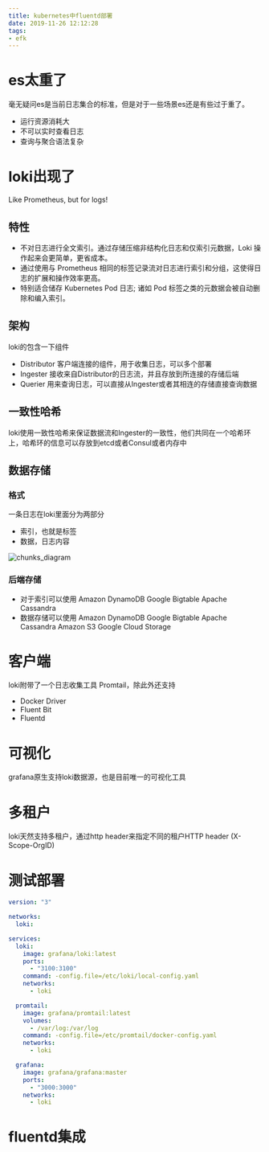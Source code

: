 ```yaml
---
title: kubernetes中fluentd部署
date: 2019-11-26 12:12:28
tags:
- efk
---
```


# es太重了

毫无疑问es是当前日志集合的标准，但是对于一些场景es还是有些过于重了。

- 运行资源消耗大
- 不可以实时查看日志
- 查询与聚合语法复杂

<!--more-->

# loki出现了

Like Prometheus, but for logs!

## 特性

- 不对日志进行全文索引。通过存储压缩非结构化日志和仅索引元数据，Loki 操作起来会更简单，更省成本。
- 通过使用与 Prometheus 相同的标签记录流对日志进行索引和分组，这使得日志的扩展和操作效率更高。
- 特别适合储存 Kubernetes Pod 日志; 诸如 Pod 标签之类的元数据会被自动删除和编入索引。

## 架构

loki的包含一下组件

- Distributor 客户端连接的组件，用于收集日志，可以多个部署
- Ingester 接收来自Distributor的日志流，并且存放到所连接的存储后端
- Querier 用来查询日志，可以直接从Ingester或者其相连的存储直接查询数据

## 一致性哈希

loki使用一致性哈希来保证数据流和Ingester的一致性，他们共同在一个哈希环上，哈希环的信息可以存放到etcd或者Consul或者内存中

## 数据存储

### 格式

一条日志在loki里面分为两部分

- 索引，也就是标签
- 数据，日志内容

![chunks_diagram](https://qiniu.li-rui.top/chunks_diagram.png)

### 后端存储

- 对于索引可以使用 Amazon DynamoDB Google Bigtable Apache Cassandra
- 数据存储可以使用 Amazon DynamoDB Google Bigtable Apache Cassandra Amazon S3 Google Cloud Storage

# 客户端

loki附带了一个日志收集工具 Promtail，除此外还支持

- Docker Driver
- Fluent Bit
- Fluentd

# 可视化

grafana原生支持loki数据源，也是目前唯一的可视化工具


# 多租户

loki天然支持多租户，通过http header来指定不同的租户HTTP header (X-Scope-OrgID) 

# 测试部署

```yaml
version: "3"

networks:
  loki:

services:
  loki:
    image: grafana/loki:latest
    ports:
      - "3100:3100"
    command: -config.file=/etc/loki/local-config.yaml
    networks:
      - loki

  promtail:
    image: grafana/promtail:latest
    volumes:
      - /var/log:/var/log
    command: -config.file=/etc/promtail/docker-config.yaml
    networks:
      - loki

  grafana:
    image: grafana/grafana:master
    ports:
      - "3000:3000"
    networks:
      - loki
```

# fluentd集成

